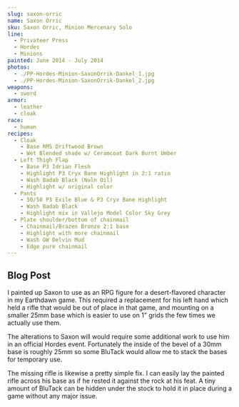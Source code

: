 ```yaml
---
slug: saxon-orric
name: Saxon Orric
sku: Saxon Orric, Minion Mercenary Solo
line:
  - Privateer Press
  - Hordes
  - Minions
painted: June 2014 - July 2014
photos:
  - ./PP-Hordes-Minion-SaxonOrrik-Dankel_1.jpg
  - ./PP-Hordes-Minion-SaxonOrrik-Dankel_2.jpg
weapons:
  - sword
armor:
  - leather
  - cloak
race:
  - human
recipes:
  - Cloak
    - Base RMS Driftwood Brown
    - Wet Blended shade w/ Ceramcoat Dark Burnt Umber
  - Left Thigh Flap
    - Base P3 Idrian Flesh
    - Highlight P3 Cryx Bane Highlight in 2:1 ratio
    - Wash Badab Black (Nuln Oil)
    - Highlight w/ original color
  - Pants
    - 50/50 P3 Exile Blue & P3 Cryx Bane Highlight
    - Wash Badab Black
    - Highlight mix in Vallejo Model Color Sky Grey
  - Plate shoulder/bottom of chainmail
    - Chainmail/Brazen Bronze 2:1 base
    - Highlight with more chainmail
    - Wash GW Delvin Mud
    - Edge pure chainmail
---
```


## Blog Post

I painted up Saxon to use as an RPG figure for a desert-flavored character in my Earthdawn game. This required a replacement for his left hand which held a rifle that would be out of place in that game, and mounting on a smaller 25mm base which is easier to use on 1" grids the few times we actually use them.

The alterations to Saxon will would require some additional work to use him in an official Hordes event. Fortunately the inside of the bevel of a 30mm base is roughly 25mm so some BluTack would allow me to stack the bases for temporary use.

The missing rifle is likewise a pretty simple fix. I can easily lay the painted rifle across his base as if he rested it against the rock at his feat. A tiny amount of BluTack can be hidden under the stock to hold it in place during a game without any major issue.
